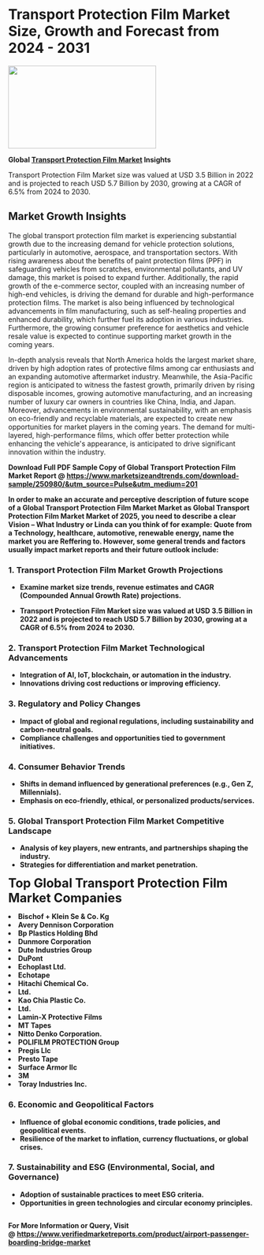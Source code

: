 <H1>Transport Protection Film Market Size, Growth and Forecast from 2024 - 2031</H1><img class="aligncenter size-medium wp-image-584254" src="https://thirdeyenews.in/wp-content/uploads/2024/09/Global-Market-Research-300x168.jpeg" alt="" width="300" height="168" /><p><strong>Global&nbsp;<a href="https://www.marketsizeandtrends.com/download-sample/250980/&amp;utm_source=Pulse&amp;utm_medium=201">Transport Protection Film Market</a> Insights</strong></p><p>Transport Protection Film Market size was valued at USD 3.5 Billion in 2022 and is projected to reach USD 5.7 Billion by 2030, growing at a CAGR of 6.5% from 2024 to 2030.</p><p><h2>Market Growth Insights</h2> <p>The global transport protection film market is experiencing substantial growth due to the increasing demand for vehicle protection solutions, particularly in automotive, aerospace, and transportation sectors. With rising awareness about the benefits of paint protection films (PPF) in safeguarding vehicles from scratches, environmental pollutants, and UV damage, this market is poised to expand further. Additionally, the rapid growth of the e-commerce sector, coupled with an increasing number of high-end vehicles, is driving the demand for durable and high-performance protection films. The market is also being influenced by technological advancements in film manufacturing, such as self-healing properties and enhanced durability, which further fuel its adoption in various industries. Furthermore, the growing consumer preference for aesthetics and vehicle resale value is expected to continue supporting market growth in the coming years.</p> <p><strong></strong></p> <p>In-depth analysis reveals that North America holds the largest market share, driven by high adoption rates of protective films among car enthusiasts and an expanding automotive aftermarket industry. Meanwhile, the Asia-Pacific region is anticipated to witness the fastest growth, primarily driven by rising disposable incomes, growing automotive manufacturing, and an increasing number of luxury car owners in countries like China, India, and Japan. Moreover, advancements in environmental sustainability, with an emphasis on eco-friendly and recyclable materials, are expected to create new opportunities for market players in the coming years. The demand for multi-layered, high-performance films, which offer better protection while enhancing the vehicle's appearance, is anticipated to drive significant innovation within the industry. <p><strong></p><p><span class=""><strong>Download Full PDF Sample Copy of Global Transport Protection Film Market Report</strong> @ <a href="https://www.marketsizeandtrends.com/download-sample/250980/&amp;utm_source=Pulse&amp;utm_medium=201" target="_blank">https://www.marketsizeandtrends.com/download-sample/250980/&amp;utm_source=Pulse&amp;utm_medium=201</a></span></p><p>In order to make an accurate and perceptive description of future scope of a Global&nbsp;Transport Protection Film Market Market as Global&nbsp;Transport Protection Film Market Market of 2025, you need to describe a clear Vision &ndash; What Industry or Linda can you think of for example: Quote from a Technology, healthcare, automotive, renewable energy, name the market you are Reffering to. However, some general trends and factors usually impact market reports and their future outlook include:</p><h3>1.&nbsp;<strong>Transport Protection Film Market Growth Projections</strong></h3><ul><li>Examine market size trends, revenue estimates and CAGR (Compounded Annual Growth Rate) projections.</li><li><p>Transport Protection Film Market size was valued at USD 3.5 Billion in 2022 and is projected to reach USD 5.7 Billion by 2030, growing at a CAGR of 6.5% from 2024 to 2030.</p></li></ul><h3>2.&nbsp;<strong>Transport Protection Film Market Technological Advancements</strong></h3><ul><li>Integration of AI, IoT, blockchain, or automation in the industry.</li><li>Innovations driving cost reductions or improving efficiency.</li></ul><h3>3.&nbsp;<strong>Regulatory and Policy Changes</strong></h3><ul><li>Impact of global and regional regulations, including sustainability and carbon-neutral goals.</li><li>Compliance challenges and opportunities tied to government initiatives.</li></ul><h3>4.&nbsp;<strong>Consumer Behavior Trends</strong></h3><ul><li>Shifts in demand influenced by generational preferences (e.g., Gen Z, Millennials).</li><li>Emphasis on eco-friendly, ethical, or personalized products/services.</li></ul><h3>5.&nbsp;<strong>Global Transport Protection Film Market Competitive Landscape</strong></h3><ul><li>Analysis of key players, new entrants, and partnerships shaping the industry.</li><li>Strategies for differentiation and market penetration.</li></ul><p data-pm-slice="1 1 []"><span style="color: inherit; font-family: inherit; font-size: 25px;">Top Global Transport Protection Film Market Companies</span></p><div class="" data-test-id=""><p><li>Bischof + Klein Se & Co. Kg</li><li> Avery Dennison Corporation</li><li> Bp Plastics Holding Bhd</li><li> Dunmore Corporation</li><li> Dute Industries Group</li><li> DuPont</li><li> Echoplast Ltd.</li><li> Echotape</li><li> Hitachi Chemical Co.</li><li> Ltd.</li><li> Kao Chia Plastic Co.</li><li> Ltd.</li><li> Lamin-X Protective Films</li><li> MT Tapes</li><li> Nitto Denko Corporation.</li><li> POLIFILM PROTECTION Group</li><li> Pregis Llc</li><li> Presto Tape</li><li> Surface Armor llc</li><li> 3M</li><li> Toray Industries Inc.</li></p></div><h3>6.&nbsp;<strong>Economic and Geopolitical Factors</strong></h3><ul><li>Influence of global economic conditions, trade policies, and geopolitical events.</li><li>Resilience of the market to inflation, currency fluctuations, or global crises.</li></ul><h3>7.&nbsp;<strong>Sustainability and ESG (Environmental, Social, and Governance)</strong></h3><ul><li>Adoption of sustainable practices to meet ESG criteria.</li><li>Opportunities in green technologies and circular economy principles.</li></ul><h2><strong style="font-size: 14px;">For More Information or Query, Visit @&nbsp;</strong><a style="background-color: #ffffff; font-size: 14px;" href="https://www.marketsizeandtrends.com/report/transport-protection-film-market/" target="_blank">https://www.verifiedmarketreports.com/product/airport-passenger-boarding-bridge-market</a></h2>